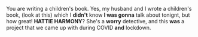 You are writing a children's book. Yes, my husband and I wrote a children's book, (look at this) which I **didn't** know **I was gonna** talk about tonignt, but how great! **HATTIE HARMONY**? She's a **worry** detective, and this **was** a project that we came up with during COVID **and** lockdown.